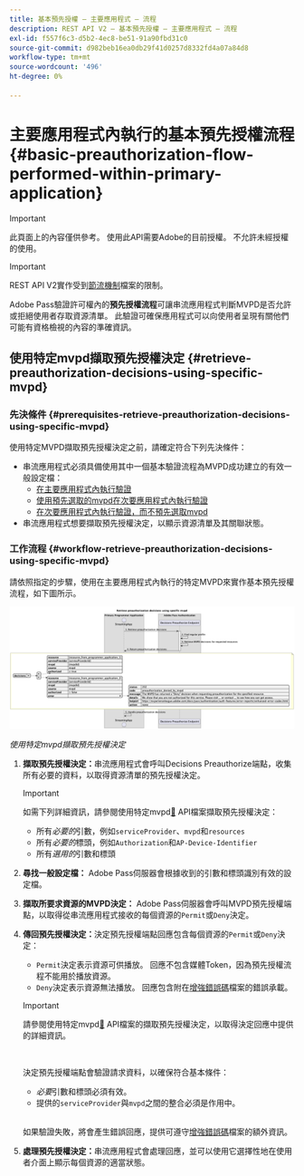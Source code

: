 ```yaml
---
title: 基本預先授權 — 主要應用程式 — 流程
description: REST API V2 — 基本預先授權 — 主要應用程式 — 流程
exl-id: f557f6c3-d5b2-4ec8-be51-91a90fbd31c0
source-git-commit: d982beb16ea0db29f41d0257d8332fd4a07a84d8
workflow-type: tm+mt
source-wordcount: '496'
ht-degree: 0%

---
```


# 主要應用程式內執行的基本預先授權流程 {#basic-preauthorization-flow-performed-within-primary-application}

>[!IMPORTANT]
>
> 此頁面上的內容僅供參考。 使用此API需要Adobe的目前授權。 不允許未經授權的使用。

>[!IMPORTANT]
>
> REST API V2實作受到[節流機制](/help/authentication/integration-guide-programmers/throttling-mechanism.md)檔案的限制。

Adobe Pass驗證許可權內的&#x200B;**預先授權流程**&#x200B;可讓串流應用程式判斷MVPD是否允許或拒絕使用者存取資源清單。 此驗證可確保應用程式可以向使用者呈現有關他們可能有資格檢視的內容的準確資訊。

## 使用特定mvpd擷取預先授權決定 {#retrieve-preauthorization-decisions-using-specific-mvpd}

### 先決條件 {#prerequisites-retrieve-preauthorization-decisions-using-specific-mvpd}

使用特定MVPD擷取預先授權決定之前，請確定符合下列先決條件：

* 串流應用程式必須具備使用其中一個基本驗證流程為MVPD成功建立的有效一般設定檔：
   * [在主要應用程式內執行驗證](rest-api-v2-basic-authentication-primary-application-flow.md)
   * [使用預先選取的mvpd在次要應用程式內執行驗證](rest-api-v2-basic-authentication-secondary-application-flow.md)
   * [在次要應用程式內執行驗證，而不預先選取mvpd](rest-api-v2-basic-authentication-secondary-application-flow.md)
* 串流應用程式想要擷取預先授權決定，以顯示資源清單及其關聯狀態。

### 工作流程 {#workflow-retrieve-preauthorization-decisions-using-specific-mvpd}

請依照指定的步驟，使用在主要應用程式內執行的特定MVPD來實作基本預先授權流程，如下圖所示。

![使用特定mvpd擷取預先授權決定](../../../../../assets/rest-api-v2/flows/basic-access-flows/rest-api-v2-retrieve-preauthorization-decisions-within-primary-application-using-specific-mvpd.png)

*使用特定mvpd擷取預先授權決定*

1. **擷取預先授權決定：**&#x200B;串流應用程式會呼叫Decisions Preauthorize端點，收集所有必要的資料，以取得資源清單的預先授權決定。

   >[!IMPORTANT]
   >
   > 如需下列詳細資訊，請參閱使用特定mvpd[&#128279;](../../apis/decisions-apis/rest-api-v2-decisions-apis-retrieve-preauthorization-decisions-using-specific-mvpd.md) API檔案擷取預先授權決定：
   >
   > * 所有&#x200B;_必要的_&#x200B;引數，例如`serviceProvider`、`mvpd`和`resources`
   > * 所有&#x200B;_必要的_&#x200B;標頭，例如`Authorization`和`AP-Device-Identifier`
   > * 所有&#x200B;_選用的_&#x200B;引數和標頭

1. **尋找一般設定檔：** Adobe Pass伺服器會根據收到的引數和標頭識別有效的設定檔。

1. **擷取所要求資源的MVPD決定：** Adobe Pass伺服器會呼叫MVPD預先授權端點，以取得從串流應用程式接收的每個資源的`Permit`或`Deny`決定。

1. **傳回預先授權決定：**&#x200B;決定預先授權端點回應包含每個資源的`Permit`或`Deny`決定：
   * `Permit`決定表示資源可供播放。 回應不包含媒體Token，因為預先授權流程不能用於播放資源。
   * `Deny`決定表示資源無法播放。 回應包含附在[增強錯誤碼](../../../../features-standard/error-reporting/enhanced-error-codes.md)檔案的錯誤承載。

   >[!IMPORTANT]
   >
   > 請參閱使用特定mvpd[&#128279;](../../apis/decisions-apis/rest-api-v2-decisions-apis-retrieve-preauthorization-decisions-using-specific-mvpd.md) API檔案的擷取預先授權決定，以取得決定回應中提供的詳細資訊。
   > 
   > <br/>
   > 
   > 決定預先授權端點會驗證請求資料，以確保符合基本條件：
   >
   > * _必要_&#x200B;引數和標頭必須有效。
   > * 提供的`serviceProvider`與`mvpd`之間的整合必須是作用中。
   >
   > <br/>
   > 
   > 如果驗證失敗，將會產生錯誤回應，提供可遵守[增強錯誤碼](../../../../features-standard/error-reporting/enhanced-error-codes.md)檔案的額外資訊。

1. **處理預先授權決定：**&#x200B;串流應用程式會處理回應，並可以使用它選擇性地在使用者介面上顯示每個資源的適當狀態。

